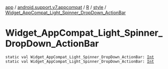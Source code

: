 [app](../../../index.md) / [android.support.v7.appcompat](../../index.md) / [R](../index.md) / [style](index.md) / [Widget_AppCompat_Light_Spinner_DropDown_ActionBar](./-widget_-app-compat_-light_-spinner_-drop-down_-action-bar.md)

# Widget_AppCompat_Light_Spinner_DropDown_ActionBar

`static val Widget_AppCompat_Light_Spinner_DropDown_ActionBar: `[`Int`](https://kotlinlang.org/api/latest/jvm/stdlib/kotlin/-int/index.html)
`static val Widget_AppCompat_Light_Spinner_DropDown_ActionBar: `[`Int`](https://kotlinlang.org/api/latest/jvm/stdlib/kotlin/-int/index.html)